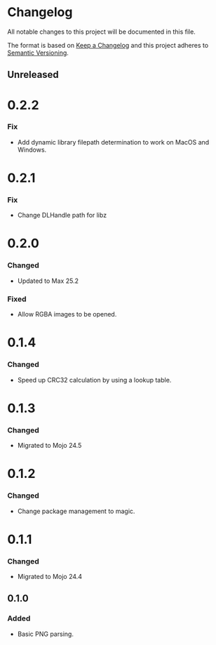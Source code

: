 # Changelog

All notable changes to this project will be documented in this file.

The format is based on [Keep a Changelog](http://keepachangelog.com/en/1.0.0/)
and this project adheres to [Semantic Versioning](http://semver.org/spec/v2.0.0.html).

## Unreleased

# 0.2.2

### Fix
- Add dynamic library filepath determination to work on MacOS and Windows.

# 0.2.1

### Fix
- Change DLHandle path for libz

# 0.2.0

### Changed
- Updated to Max 25.2

### Fixed
- Allow RGBA images to be opened.



# 0.1.4

### Changed
- Speed up CRC32 calculation by using a lookup table.

# 0.1.3

### Changed
- Migrated to Mojo 24.5

# 0.1.2

### Changed
- Change package management to magic.

# 0.1.1

### Changed
- Migrated to Mojo 24.4

## 0.1.0

### Added
- Basic PNG parsing.
